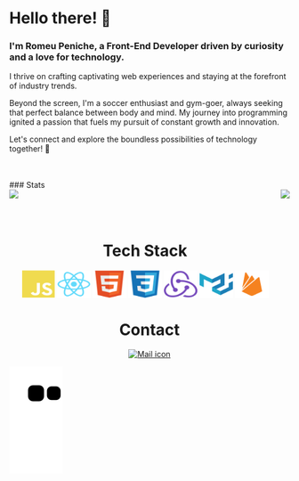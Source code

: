 # Hello there! 👋
### I'm Romeu Peniche, a Front-End Developer driven by curiosity and a love for technology.

I thrive on crafting captivating web experiences and staying at the forefront of industry trends.

Beyond the screen, I'm a soccer enthusiast and gym-goer, always seeking that perfect balance between body and mind. My journey into programming ignited a passion that fuels my pursuit of constant growth and innovation.

Let's connect and explore the boundless possibilities of technology together! 🚀

<br />
<br />
### Stats

<div>
  <img height="180em" src="https://github-readme-stats.vercel.app/api?username=romeupeniche&show_icons=true&theme=react" />
  <img align="right" height="180em" src="https://github-readme-stats.vercel.app/api/top-langs/?username=romeupeniche&layout=compact&theme=react" />
</div>
<br>

<div  align="center"> 
  <div style="display: inline_block"><br>
    <h1 align="center">Tech Stack</h1>
    <img align="center" height="50" width="60" alt="js-icon"  src="https://raw.githubusercontent.com/devicons/devicon/master/icons/javascript/javascript-plain.svg">
    <img align="center" height="50" width="60" alt="react-icon" src="https://raw.githubusercontent.com/devicons/devicon/master/icons/react/react-original.svg">
    <img align="center" height="50" width="60" alt="html-icon" src="https://raw.githubusercontent.com/devicons/devicon/master/icons/html5/html5-original.svg">
    <img align="center" height="50" width="60" alt="css-icon" src="https://raw.githubusercontent.com/devicons/devicon/master/icons/css3/css3-original.svg">
    <img align="center" height="50" width="60" alt="css-icon" src="https://raw.githubusercontent.com/devicons/devicon/master/icons/redux/redux-original.svg">
    <img align="center" height="50" width="60" alt="material-ui-icon" src="https://raw.githubusercontent.com/devicons/devicon/master/icons/materialui/materialui-original.svg">
    <img align="center" height="50" width="60" alt="firebase-icon" src="https://raw.githubusercontent.com/devicons/devicon/master/icons/firebase/firebase-plain.svg">
   </div>
    
  
  <h1 align="center">Contact</h1>
    <a href = "mailto: romeupeniche12@hotmail.com">
      <img alt="Mail icon" src="https://upload.wikimedia.org/wikipedia/commons/d/df/Microsoft_Office_Outlook_%282018%E2%80%93present%29.svg" height="30">
    </a>
</div>
  
![Snake animation](https://github.com/romeupeniche/romeupeniche/blob/output/github-contribution-grid-snake.svg)
